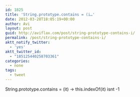 ```yaml
---
id: 1825
title: 'String.prototype.contains = (i…'
date: 2012-03-28T18:05:19+00:00
author: Avi
layout: post
guid: http://aviflax.com/post/string-prototype-contains-i/
permalink: /post/string-prototype-contains-i/
aktt_notify_twitter:
  - 'yes'
aktt_twitter_id:
  - "185125440258703361"
categories:
  - none
tags:
  - tweet
---
```

String.prototype.contains = (it) -> this.indexOf(it) isnt -1